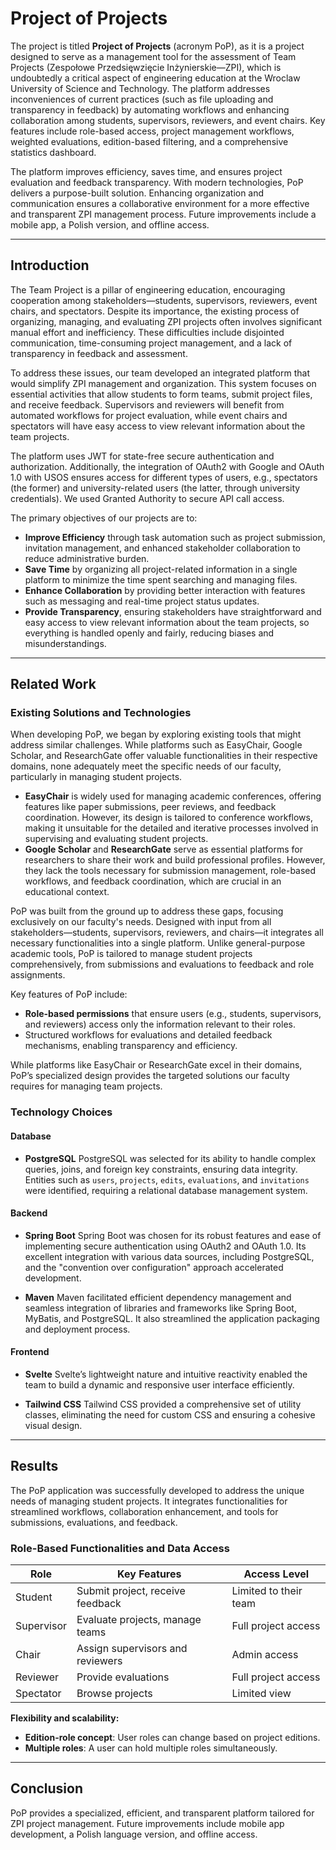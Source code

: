 # Project of Projects

The project is titled **Project of Projects** (acronym PoP), as it is a project designed to serve as a management tool for the assessment of Team Projects (Zespołowe Przedsięwzięcie Inżynierskie—ZPI), which is undoubtedly a critical aspect of engineering education at the Wroclaw University of Science and Technology. The platform addresses inconveniences of current practices (such as file uploading and transparency in feedback) by automating workflows and enhancing collaboration among students, supervisors, reviewers, and event chairs. Key features include role-based access, project management workflows, weighted evaluations, edition-based filtering, and a comprehensive statistics dashboard.

The platform improves efficiency, saves time, and ensures project evaluation and feedback transparency. With modern technologies, PoP delivers a purpose-built solution. Enhancing organization and communication ensures a collaborative environment for a more effective and transparent ZPI management process. Future improvements include a mobile app, a Polish version, and offline access.

---

## Introduction

The Team Project is a pillar of engineering education, encouraging cooperation among stakeholders—students, supervisors, reviewers, event chairs, and spectators. Despite its importance, the existing process of organizing, managing, and evaluating ZPI projects often involves significant manual effort and inefficiency. These difficulties include disjointed communication, time-consuming project management, and a lack of transparency in feedback and assessment.

To address these issues, our team developed an integrated platform that would simplify ZPI management and organization. This system focuses on essential activities that allow students to form teams, submit project files, and receive feedback. Supervisors and reviewers will benefit from automated workflows for project evaluation, while event chairs and spectators will have easy access to view relevant information about the team projects.

The platform uses JWT for state-free secure authentication and authorization. Additionally, the integration of OAuth2 with Google and OAuth 1.0 with USOS ensures access for different types of users, e.g., spectators (the former) and university-related users (the latter, through university credentials). We used Granted Authority to secure API call access.

The primary objectives of our projects are to:

- **Improve Efficiency** through task automation such as project submission, invitation management, and enhanced stakeholder collaboration to reduce administrative burden.
- **Save Time** by organizing all project-related information in a single platform to minimize the time spent searching and managing files.
- **Enhance Collaboration** by providing better interaction with features such as messaging and real-time project status updates.
- **Provide Transparency**, ensuring stakeholders have straightforward and easy access to view relevant information about the team projects, so everything is handled openly and fairly, reducing biases and misunderstandings.

---

## Related Work

### Existing Solutions and Technologies

When developing PoP, we began by exploring existing tools that might address similar challenges. While platforms such as EasyChair, Google Scholar, and ResearchGate offer valuable functionalities in their respective domains, none adequately meet the specific needs of our faculty, particularly in managing student projects. 

- **EasyChair** is widely used for managing academic conferences, offering features like paper submissions, peer reviews, and feedback coordination. However, its design is tailored to conference workflows, making it unsuitable for the detailed and iterative processes involved in supervising and evaluating student projects.
- **Google Scholar** and **ResearchGate** serve as essential platforms for researchers to share their work and build professional profiles. However, they lack the tools necessary for submission management, role-based workflows, and feedback coordination, which are crucial in an educational context.

PoP was built from the ground up to address these gaps, focusing exclusively on our faculty's needs. Designed with input from all stakeholders—students, supervisors, reviewers, and chairs—it integrates all necessary functionalities into a single platform. Unlike general-purpose academic tools, PoP is tailored to manage student projects comprehensively, from submissions and evaluations to feedback and role assignments.

Key features of PoP include:

- **Role-based permissions** that ensure users (e.g., students, supervisors, and reviewers) access only the information relevant to their roles.
- Structured workflows for evaluations and detailed feedback mechanisms, enabling transparency and efficiency.

While platforms like EasyChair or ResearchGate excel in their domains, PoP’s specialized design provides the targeted solutions our faculty requires for managing team projects.

### Technology Choices

#### Database

- **PostgreSQL**
  PostgreSQL was selected for its ability to handle complex queries, joins, and foreign key constraints, ensuring data integrity. Entities such as `users`, `projects`, `edits`, `evaluations`, and `invitations` were identified, requiring a relational database management system.

#### Backend

- **Spring Boot**
  Spring Boot was chosen for its robust features and ease of implementing secure authentication using OAuth2 and OAuth 1.0. Its excellent integration with various data sources, including PostgreSQL, and the "convention over configuration" approach accelerated development.

- **Maven**
  Maven facilitated efficient dependency management and seamless integration of libraries and frameworks like Spring Boot, MyBatis, and PostgreSQL. It also streamlined the application packaging and deployment process.

#### Frontend

- **Svelte**
  Svelte’s lightweight nature and intuitive reactivity enabled the team to build a dynamic and responsive user interface efficiently.

- **Tailwind CSS**
  Tailwind CSS provided a comprehensive set of utility classes, eliminating the need for custom CSS and ensuring a cohesive visual design.

---

## Results

The PoP application was successfully developed to address the unique needs of managing student projects. It integrates functionalities for streamlined workflows, collaboration enhancement, and tools for submissions, evaluations, and feedback.

### Role-Based Functionalities and Data Access

| Role       | Key Features                       | Access Level          |
|------------|------------------------------------|-----------------------|
| Student    | Submit project, receive feedback  | Limited to their team |
| Supervisor | Evaluate projects, manage teams   | Full project access   |
| Chair      | Assign supervisors and reviewers  | Admin access          |
| Reviewer   | Provide evaluations               | Full project access   |
| Spectator  | Browse projects                   | Limited view          |

**Flexibility and scalability:**

- **Edition-role concept**: User roles can change based on project editions.
- **Multiple roles**: A user can hold multiple roles simultaneously.

---

## Conclusion

PoP provides a specialized, efficient, and transparent platform tailored for ZPI project management. Future improvements include mobile app development, a Polish language version, and offline access.

